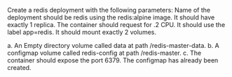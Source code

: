 Create a redis deployment with the following parameters:
Name of the deployment should be redis using the redis:alpine image. It should have exactly 1 replica.
The container should request for .2 CPU. It should use the label app=redis.
It should mount exactly 2 volumes.


a. An Empty directory volume called data at path /redis-master-data.
b. A configmap volume called redis-config at path /redis-master.
c. The container should expose the port 6379.
The configmap has already been created.